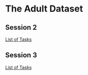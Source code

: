 # The Adult Dataset

## Session 2

[List of Tasks](https://moodle.uni.lu/mod/journal/view.php?id=307825)

## Session 3

[List of Tasks](https://moodle.uni.lu/mod/journal/view.php?id=309366)
